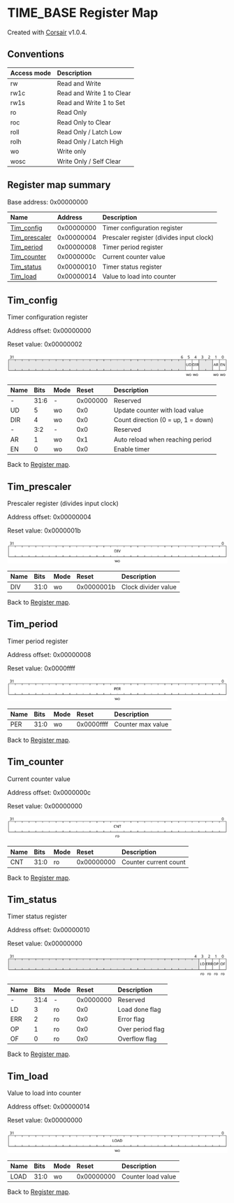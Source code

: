 # TIME_BASE Register Map

Created with [Corsair](https://github.com/esynr3z/corsair) v1.0.4.

## Conventions

| Access mode | Description               |
| :---------- | :------------------------ |
| rw          | Read and Write            |
| rw1c        | Read and Write 1 to Clear |
| rw1s        | Read and Write 1 to Set   |
| ro          | Read Only                 |
| roc         | Read Only to Clear        |
| roll        | Read Only / Latch Low     |
| rolh        | Read Only / Latch High    |
| wo          | Write only                |
| wosc        | Write Only / Self Clear   |

## Register map summary

Base address: 0x00000000

| Name                     | Address    | Description |
| :---                     | :---       | :---        |
| [Tim_config](#tim_config) | 0x00000000 | Timer configuration register |
| [Tim_prescaler](#tim_prescaler) | 0x00000004 | Prescaler register (divides input clock) |
| [Tim_period](#tim_period) | 0x00000008 | Timer period register |
| [Tim_counter](#tim_counter) | 0x0000000c | Current counter value |
| [Tim_status](#tim_status) | 0x00000010 | Timer status register |
| [Tim_load](#tim_load)    | 0x00000014 | Value to load into counter |

## Tim_config

Timer configuration register

Address offset: 0x00000000

Reset value: 0x00000002

![tim_config](md_img/tim_config.svg)

| Name             | Bits   | Mode            | Reset      | Description |
| :---             | :---   | :---            | :---       | :---        |
| -                | 31:6   | -               | 0x000000   | Reserved |
| UD               | 5      | wo              | 0x0        | Update counter with load value |
| DIR              | 4      | wo              | 0x0        | Count direction (0 = up, 1 = down) |
| -                | 3:2    | -               | 0x0        | Reserved |
| AR               | 1      | wo              | 0x1        | Auto reload when reaching period |
| EN               | 0      | wo              | 0x0        | Enable timer |

Back to [Register map](#register-map-summary).

## Tim_prescaler

Prescaler register (divides input clock)

Address offset: 0x00000004

Reset value: 0x0000001b

![tim_prescaler](md_img/tim_prescaler.svg)

| Name             | Bits   | Mode            | Reset      | Description |
| :---             | :---   | :---            | :---       | :---        |
| DIV              | 31:0   | wo              | 0x0000001b | Clock divider value |

Back to [Register map](#register-map-summary).

## Tim_period

Timer period register

Address offset: 0x00000008

Reset value: 0x0000ffff

![tim_period](md_img/tim_period.svg)

| Name             | Bits   | Mode            | Reset      | Description |
| :---             | :---   | :---            | :---       | :---        |
| PER              | 31:0   | wo              | 0x0000ffff | Counter max value |

Back to [Register map](#register-map-summary).

## Tim_counter

Current counter value

Address offset: 0x0000000c

Reset value: 0x00000000

![tim_counter](md_img/tim_counter.svg)

| Name             | Bits   | Mode            | Reset      | Description |
| :---             | :---   | :---            | :---       | :---        |
| CNT              | 31:0   | ro              | 0x00000000 | Counter current count |

Back to [Register map](#register-map-summary).

## Tim_status

Timer status register

Address offset: 0x00000010

Reset value: 0x00000000

![tim_status](md_img/tim_status.svg)

| Name             | Bits   | Mode            | Reset      | Description |
| :---             | :---   | :---            | :---       | :---        |
| -                | 31:4   | -               | 0x0000000  | Reserved |
| LD               | 3      | ro              | 0x0        | Load done flag |
| ERR              | 2      | ro              | 0x0        | Error flag |
| OP               | 1      | ro              | 0x0        | Over period flag |
| OF               | 0      | ro              | 0x0        | Overflow flag |

Back to [Register map](#register-map-summary).

## Tim_load

Value to load into counter

Address offset: 0x00000014

Reset value: 0x00000000

![tim_load](md_img/tim_load.svg)

| Name             | Bits   | Mode            | Reset      | Description |
| :---             | :---   | :---            | :---       | :---        |
| LOAD             | 31:0   | wo              | 0x00000000 | Counter load value |

Back to [Register map](#register-map-summary).
